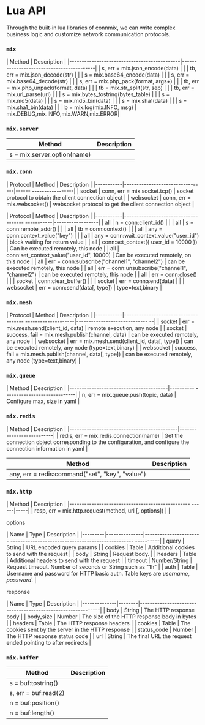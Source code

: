 # Lua API

Through the built-in lua libraries of connmix, we can write complex business logic and customize network communication protocols.

### `mix`

| Method | Description |
|---------------------------------------------|------ ------------------------------------|
| s, err = mix.json_encode(data) | |
| tb, err = mix.json_decode(str) | |
| s = mix.base64_encode(data) | |
| s, err = mix.base64_decode(str) | |
| s, err = mix.php_pack(format, args+) | |
| tb, err = mix.php_unpack(format, data) | |
| tb = mix.str_split(str, sep) | |
| tb, err = mix.url_parse(url) | |
| s = mix.bytes_tostring(bytes_table) | |
| s = mix.md5(data) | |
| s = mix.md5_bin(data) | |
| s = mix.sha1(data) | |
| s = mix.sha1_bin(data) | |
| b = mix.log(mix.INFO, msg) | mix.DEBUG,mix.INFO,mix.WARN,mix.ERROR|

### `mix.server`

| Method                      | Description |
|-----------------------------|-------------|
| s = mix.server.option(name) |             |

### `mix.conn`

| Protocol | Method | Description |
|-----------|---------------------------------|------ -----------------|
| socket | conn, err = mix.socket.tcp() | socket protocol to obtain the client connection object |
| websocket | conn, err = mix.websocket() | websocket protocol to get the client connection object |

| Protocol | Method | Description |
|-----------|------------------------------------- -----------|------------------|
| all | n = conn:client_id() | |
| all | s = conn:remote_addr() | |
| all | tb = conn:context() | |
| all | any = conn:context_value("key") | |
| all | any = conn:wait_context_value("user_id") | block waiting for return value |
| all | conn:set_context({ user_id = 10000 }) | Can be executed remotely, this node |
| all | conn:set_context_value("user_id", 10000) | Can be executed remotely, on this node |
| all | err = conn:subscribe("channel1", "channel2") | can be executed remotely, this node |
| all | err = conn:unsubscribe("channel1", "channel2") | can be executed remotely, this node |
| all | err = conn:close() | |
| socket | conn:clear_buffer() | |
| socket | err = conn:send(data) | |
| websocket | err = conn:send(data[, type]) | type=text,binary |

### `mix.mesh`

| Protocol | Method | Description |
|-----------|------------------------------------- --------------------|----------------------------- --|
| socket | err = mix.mesh.send(client_id, data) | remote execution, any node |
| socket | success, fail = mix.mesh.publish(channel, data) | can be executed remotely, any node |
| websocket | err = mix.mesh.send(client_id, data[, type]) | can be executed remotely, any node (type=text,binary) |
| websocket | success, fail = mix.mesh.publish(channel, data[, type]) | can be executed remotely, any node (type=text,binary) |

### `mix.queue`

| Method | Description |
|----------------------------------------|---------- -----------------------------|
| n, err = mix.queue.push(topic, data) | Configure max, size in yaml |

### `mix.redis`

| Method | Description |
|--------------------------------------------|------- -------------------|
| redis, err = mix.redis.connection(name) | Get the connection object corresponding to the configuration, and configure the connection information in yaml |

| Method                                          | Description |
|-------------------------------------------------|-------------|
| any, err = redis:command("set", "key", "value") |             |

### `mix.http`

| Method | Description |
|------------------------------------------------- ------|-----|
| resp, err = mix.http.request(method, url [, options]) | |

options

| Name | Type | Description |
|---------|---------------|----------------------- -------------------------------------------------- ----------|
| query | String | URL encoded query params |
| cookies | Table | Additional cookies to send with the request |
| body | String | Request body. |
| headers | Table | Additional headers to send with the request |
| timeout | Number/String | Request timeout. Number of seconds or String such as "1h" |
| auth | Table | Username and password for HTTP basic auth. Table keys are *username*, *password*. |

response

| Name | Type | Description |
|--------------|--------|----------------------- --------------------------------------|
| body | String | The HTTP response body |
| body_size | Number | The size of the HTTP response body in bytes |
| headers | Table | The HTTP response headers |
| cookies | Table | The cookies sent by the server in the HTTP response |
| status_code | Number | The HTTP response status code |
| url | String | The final URL the request ended pointing to after redirects |

### `mix.buffer`

| Method               | Description |
|----------------------|-------------|
| s = buf:tostring()   |             |
| s, err = buf:read(2) |             |
| n = buf:position()   |             |
| n = buf:length()     |             |

